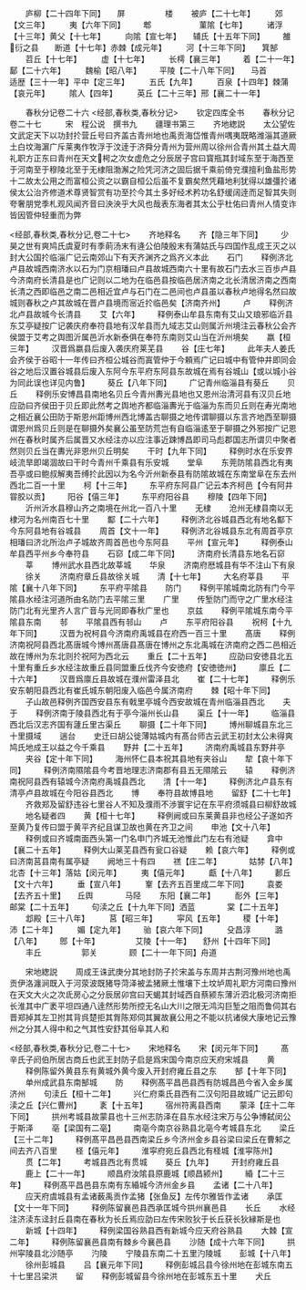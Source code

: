 <!-- { "loadSidebar": true } -->
　　庐柳【二十四年下同】　　屏　　　　　楼
　　被庐【二十七年】　　　郊【文三年】　　　夷【六年下同】
　　郫　　　　　　菫隂【七年】　　　诸浮【十三年】黄父【十七年】　　　向隂【宣七年】　　辅氏【十五年下同】
　　雒　　　　　　衍之县　　断道【十七年】赤棘【成元年】　　　河【十三年下同】　　箕郜
　　苕丘【十七年】　　　虚【十七年】　　　长樗【襄三年】
　　着【二十一年】　　　　鄐【二十六年】　　　魏榆【昭八年】
　　平陵【二十八年下同】　　马首　　　　适歴【三十一年】平中【定三年】　　　五氏【九年】　　　百泉【十四年】棘蒲【哀元年】　　　隂人【四年】　　　英丘【二十三年】邢【襄二十一年】


　　春秋分记卷二十六
<经部,春秋类,春秋分记>
　　钦定四库全书
　　春秋分记卷二十七　　　宋　程公说　撰书九
　　疆理书第三
　　齐地緫説
　　太公望佐文武定天下以功封扵营丘号曰齐盖古青州地也禹贡海岱惟青州喁夷既略潍淄其道厥土白坟海濵广斥莱夷作牧浮于汶逹于济舜分青州为营州周以徐州合青州其土益大周礼职方正东曰青州在天文枵之次女虚危之分辰居子宫曰寳瓶其封域东至于海西至于河南至于穆陵北至于无棣阻渤澥之险凭河济之固后据千乘前倚兖濮擅利鱼盐形势十二故太公用之而富桓公资之以霸自桓公后虽不复霸矣然凭藉地利犹得以雄彊扵诸侯太公治齐修道术尊贤智赏有功至扵今其土多好经术矜功名舒缓阔逹而足智其失则夸奢朋党季札观风闻齐音曰泱泱乎大风也哉表东海者其太公乎杜佑曰青州人情变诈皆因管仲轻重而为弊














<经部,春秋类,春秋分记,卷二十七>
　　齐地释名
　　齐【隐三年下同】
　　少昊之世有爽鸠氏虞夏时有季萴汤末有逄公伯陵殷末有蒲姑氏与四国作乱成王灭之以封大公国扵临淄广记云南郊山下有天齐渊齐之爲齐义本此
　　石门
　　释例济北卢县故城西南济水以石为门京相璠曰卢县故城西南六十里有故石门去水三百歩卢县今济南府长清县是也广记则以二地为在临邑县按临邑居济南之北长清居济南之西南长清之西即临邑之南二邑相近宜卢与石门在二邑间也卢县虽以春秋卢地得名然曰故城则春秋之卢其故城在晋卢县境而宻近扵临邑矣【济南齐州】
　　卢
　　释例济北卢县故城今长清县
　　艾【六年】
　　释例泰山牟县东南有艾山又琅邪临沂县东艾亭疑按广记袭庆府奉符县地有汉牟县而九域志艾山则属沂州境注云春秋公会齐侯盟于艾考之舆图沂属邑沂水新泰俱在奉符东南则艾山当在沂州境矣
　　嬴【桓三年】
　　汉晋爲嬴县后废入袭庆府莱芜县
　　谷【庄七年】
　　此年夫人姜氏会齐侯于谷昭十一年传曰齐桓公城谷而寘管仲于今頼焉广记曰城中有管仲井即同会谷之地后汉置谷城县后废入东阿今东平府东阿县东故城在焉有谷城山【或以城小谷为同此误也详见内鲁】
　　葵丘【八年下同】
　　广记青州临淄县有葵丘
　　贝丘
　　释例乐安博昌县南地名贝丘今青州夀光县地也又恩州治清河县有汉贝丘地应劭曰齐侯田于贝丘即此然考之舆地齐都临淄夀光于临淄为东而贝丘则在寿光南地之相近襄公田防于斯恩州距博州西北博盖古聊摄之地传谓聊摄以东言齐地西至聊摄谓恩州爲贝丘则是在聊摄外矣襄公虽至防荒岂有自临淄逺至于聊摄之外邪按广记恩州在春秋时属齐后属晋又水经注亦以应注事近踈博昌即司马彪郡国志所谓贝中聚者然则贝丘当在夀光非恩州贝丘明矣
　　干时【九年下同】
　　释例时水在乐安界岐流旱即竭涸故曰干时今青州千乘县有乐安城
　　堂阜
　　东莞防隂县西北有夷吾亭或曰鲍叔解夷吾缚扵此因以为名今沂州新泰县有防隂故城在东南堂阜在东去州西北二百一十里
　　柯【十三年】
　　东平府东阿县广记云本齐柯邑【今有阿井甞胶以贡】
　　阳谷【僖三年】
　　东平府阳谷县
　　穆陵【四年下同】
　　沂州沂水县穆山齐之南境在州北一百八十里
　　无棣
　　沧州无棣县南以无棣河为名州南百七十里
　　酅【二十六年】
　　释例济北谷城县西北有地名酅下今东阿县地有谷城县
　　周首【文十一年】
　　释例济北谷城县东北有周首亭京相璠曰济北所治卢子城故齐周首邑也今东阿县
　　平州【宣元年】
　　释例泰山牟县西平州乡今奉符县
　　石窌【成二年下同】
　　济南府长清县东地名石窌
　　莘
　　博州武水县西北故莘城
　　华泉
　　济南府厯城县有华不注山下有泉
　　徐关
　　济南府章丘县故徐关城
　　清【十七年】
　　大名府莘县
　　平隂【襄十八年下同】
　　东平府平隂县
　　防门
　　释例平隂城南北防有门今平隂县水经注河道所由名防门去平隂三里
　　广里
　　传堑防门而守之广里水经注防门北有光里齐人言广音与光同即春秋广里也
　　京兹
　　释例平隂城东南今平隂县东南
　　邿
　　平隂县西有邿山
　　卢
　　东平府阳谷县
　　祝柯【十九年下同】
　　汉晋为祝柯县今济南府禹城县在府西一百三十里
　　髙唐
　　释例济南祝阿县西北髙唐城今博州髙唐县髙唐在博州之东北禹城在济南府之西二邑相近故在博州为东北则扵祝阿为西北云
　　重丘【二十五年】
　　应劭曰安徳县北五十里有重丘乡水经注故重丘县同盟重丘伐齐今安徳府【安徳徳州】
　　廪丘【二十六年】
　　汉晋爲廪丘县故城在濮州雷泽县北
　　崔【二十七年】
　　释例乐安东朝阳县西北有崔氏城东朝阳废入临邑今属济南府
　　棘【昭十年下同】
　　子山故邑释例齐国西安县东有戟里亭城今西安故城在青州临淄县西北
　　夫于
　　释例济南于陵县西北有于亭今淄州长山县
　　渠丘【十一年】
　　临淄县西北后汉志齐国有蘧丘里古渠丘
　　聊摄【二十年下同】
　　博州聊城县东北三十里摄域
　　遄台
　　史迁曰胡公徙薄姑城内有髙台师古云武王初封太公未得爽鸠氏地成王以益之今千乘县
　　野井【二十五年】
　　济南府禹城县东野井亭
　　夹谷【定十年下同】
　　海州怀仁县本祝其县地有夹谷山
　　犂【哀十年下同】
　　释例济南隰隂县今考晋地理志济南郡有县五无隰隂云
　　辕
　　释例济南祝阿县西有辕城今济南府禹城县西北
　　清【十一年】
　　释例济北卢县东有清亭卢县故城在今阳谷县西北
　　博
　　奉符县故博县地
　　留舒【二十七年】
　　齐救郑及留舒违谷七里谷人不知及濮雨不渉寰宇记在东平府须城县曰柳舒故城
　　地名疑者四
　　黄【桓十七年】
　　释例阙或曰东莱黄县非也经公子遂如齐至黄乃复传曰盟于黄平齐纪且谋卫故也黄在齐卫之间
　　申池【文十八年】
　　释例或曰齐城南面西头第一门名申门齐城无池惟此门左右有池疑
　　弇中【襄二十五年】
　　释例大山莱芜县西有瓮口谷疑
　　赖【哀六年】
　　释例或曰济南莒县南有属亭疑
　　阙地三十有四
　　禚【庄二年】　　　　姑棼【八年】　　　北杏【十三年】落姑【闵元年】　　　夷【僖元年】　　　甗【十八年】
　　郪丘【文十六年】　　　垂【宣八年】　　　鞌【去齐五百里成二年下同】
　　袁娄【去齐五十里】　　丘舆　　　　马陉
　　东阳【襄二年】　　　耏外【三年】　　　邮棠【二十五年】
　　句渎之丘【十九年下同】洒蓝　　　　棠【二十五年】
　　邶殿【三十八年】　　　莒【昭三年】　　　寜风【五年】
　　稷【十年】　　　　　沛【二十年】　　　媚【定九年】
　　骀【哀六年下同】　　　殳昌淳　　　潞【八年】
　　鄎【十年】　　　　　艾陵【十一年】　　舒州【十四年下同】
　　丰丘　　　　　郭关　　　　顾【二十一年下同】舟道



　　宋地緫説
　　周成王诛武庚分其地封防子扵宋盖与东周并古荆河豫州地也禹贡伊洛瀍涧既入于河荥波既猪导菏泽被孟猪厥土惟壤下土坟垆周礼职方河南曰豫州在天文大火之次氐房心之分辰居卯宫曰天蝎其封域西自蔡颍东薄沂泗北极河济南拒长淮其中广袤平坦四通八逹然形势所控无名山大川之限无鸿沟巨堑之阻而鲁伺其右晋郑掉其左卫拊其背呉楚拒其胷陈郑伺其翼故襄公用之不能以抗诸侯大康地记云豫州之分其人得中和之气其性安舒其俗阜其人和






<经部,春秋类,春秋分记,卷二十七>
　　宋地释名
　　宋【闵元年下同】
　　髙辛氏子阏伯所居古商丘也武王封防子启是爲宋国今南京应天府宋城县
　　黄
　　释例陈留外黄县东有黄城外黄今废入开封府雍丘县之东
　　郜【十年下同】
　　单州成武县东南郜城
　　防
　　释例髙平昌邑县西有防城昌邑今省入金乡属济州
　　句渎丘【桓十二年】
　　兴仁府乘氏县西有二汉句阳县故城广记云即句渎之丘【兴仁曹州】
　　袲【十五年】
　　宿州符离县西南
　　蒙泽【庄十二年下同】
　　拱州考城县故蒙县也十三州志防泽在县东水经注宋万与公争博弑闵公于斯泽
　　亳【梁国有二亳】
　　南亳今南京谷熟县北亳今考城县东北
　　梁丘【三十二年】
　　释例髙平昌邑县西南梁丘乡今济州金乡县谷梁曰梁丘在曹邾之间去齐八百里
　　柽【僖元年】
　　淮寜府宛丘县西北有柽城【淮寜陈州】
　　贯【二年】
　　考城县西北有贯城
　　葵丘【九年】
　　开封府雍丘县
　　鹿上【二十一年】
　　顺昌府汝隂县原鹿城【顺昌颍州】
　　緍【二十三年】
　　释例髙平昌邑县东南有东緍城今济州金乡县
　　孟诸【二十八年】
　　应天府虞城县有孟诸薮禹贡作孟猪【张鱼反】左传尔雅皆作孟诸
　　承匡【文十一年下同】
　　释例陈留襄邑县西承匡城今拱州襄邑县
　　长丘
　　水经注济渎东迳封丘县南在春秋为长丘焉应劭曰左传宋败狄于长丘获长狄縁斯是也
　　新城【十四年】
　　释例梁国谷熟县西有新城今应天府谷熟县
　　大棘【宣二年】
　　释例陈留襄邑县南有棘乡今襄邑县
　　沙随【成十六年下同】
　　拱州寜陵县北沙随亭
　　汋陵
　　宁陵县东南二十五里汋陵城
　　彭城【十八年】
　　徐州彭城县
　　吕【襄元年下同】
　　释例彭城吕县今徐州地在彭城东南五十七里吕梁洪
　　留
　　释例彭城留县今徐州地在彭城东五十里
　　犬丘
